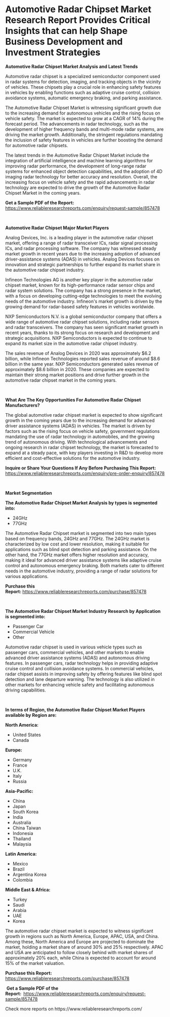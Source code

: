 <p><h1>Automotive Radar Chipset Market Research Report Provides Critical Insights that can help Shape Business Development and Investment Strategies</h1></p><p><strong>Automotive Radar Chipset Market Analysis and Latest Trends</strong></p>
<p><p>Automotive radar chipset is a specialized semiconductor component used in radar systems for detection, imaging, and tracking objects in the vicinity of vehicles. These chipsets play a crucial role in enhancing safety features in vehicles by enabling functions such as adaptive cruise control, collision avoidance systems, automatic emergency braking, and parking assistance.</p><p>The Automotive Radar Chipset Market is witnessing significant growth due to the increasing demand for autonomous vehicles and the rising focus on vehicle safety. The market is expected to grow at a CAGR of 14% during the forecast period. The advancements in radar technology, such as the development of higher frequency bands and multi-mode radar systems, are driving the market growth. Additionally, the stringent regulations mandating the inclusion of safety features in vehicles are further boosting the demand for automotive radar chipsets.</p><p>The latest trends in the Automotive Radar Chipset Market include the integration of artificial intelligence and machine learning algorithms for improving radar performance, the development of long-range radar systems for enhanced object detection capabilities, and the adoption of 4D imaging radar technology for better accuracy and resolution. Overall, the increasing focus on vehicle safety and the rapid advancements in radar technology are expected to drive the growth of the Automotive Radar Chipset Market in the coming years.</p></p>
<p><strong>Get a Sample PDF of the Report:&nbsp;</strong> <a href="https://www.reliableresearchreports.com/enquiry/request-sample/857478">https://www.reliableresearchreports.com/enquiry/request-sample/857478</a></p>
<p>&nbsp;</p>
<p><strong>Automotive Radar Chipset Major Market Players</strong></p>
<p><p>Analog Devices, Inc. is a leading player in the automotive radar chipset market, offering a range of radar transceiver ICs, radar signal processing ICs, and radar processing software. The company has witnessed steady market growth in recent years due to the increasing adoption of advanced driver-assistance systems (ADAS) in vehicles. Analog Devices focuses on innovation and strategic partnerships to further expand its market share in the automotive radar chipset industry.</p><p>Infineon Technologies AG is another key player in the automotive radar chipset market, known for its high-performance radar sensor chips and radar system solutions. The company has a strong presence in the market, with a focus on developing cutting-edge technologies to meet the evolving needs of the automotive industry. Infineon's market growth is driven by the growing demand for radar-based safety features in vehicles worldwide.</p><p>NXP Semiconductors N.V. is a global semiconductor company that offers a wide range of automotive radar chipset solutions, including radar sensors and radar transceivers. The company has seen significant market growth in recent years, thanks to its strong focus on research and development and strategic acquisitions. NXP Semiconductors is expected to continue to expand its market size in the automotive radar chipset industry.</p><p>The sales revenue of Analog Devices in 2020 was approximately $6.2 billion, while Infineon Technologies reported sales revenue of around $8.6 billion in the same year. NXP Semiconductors generated sales revenue of approximately $8.6 billion in 2020. These companies are expected to maintain their strong market positions and drive further growth in the automotive radar chipset market in the coming years.</p></p>
<p>&nbsp;</p>
<p><strong>What Are The Key Opportunities For Automotive Radar Chipset Manufacturers?</strong></p>
<p><p>The global automotive radar chipset market is expected to show significant growth in the coming years due to the increasing demand for advanced driver assistance systems (ADAS) in vehicles. The market is driven by factors such as the rising focus on vehicle safety, government regulations mandating the use of radar technology in automobiles, and the growing trend of autonomous driving. With technological advancements and ongoing research in radar chipset technology, the market is forecasted to expand at a steady pace, with key players investing in R&D to develop more efficient and cost-effective solutions for the automotive industry.</p></p>
<p><strong>Inquire or Share Your Questions If Any Before Purchasing This Report:</strong> <a href="https://www.reliableresearchreports.com/enquiry/pre-order-enquiry/857478">https://www.reliableresearchreports.com/enquiry/pre-order-enquiry/857478</a></p>
<p>&nbsp;</p>
<p><strong>Market Segmentation</strong></p>
<p><strong>The Automotive Radar Chipset Market Analysis by types is segmented into:</strong></p>
<p><ul><li>24GHz</li><li>77GHz</li></ul></p>
<p><p>The Automotive Radar Chipset market is segmented into two main types based on frequency bands, 24GHz and 77GHz. The 24GHz market is characterized by low cost and lower resolution, making it suitable for applications such as blind spot detection and parking assistance. On the other hand, the 77GHz market offers higher resolution and accuracy, making it ideal for advanced driver assistance systems like adaptive cruise control and autonomous emergency braking. Both markets cater to different needs in the automotive industry, providing a range of radar solutions for various applications.</p></p>
<p><strong>Purchase this Report:&nbsp;</strong><a href="https://www.reliableresearchreports.com/purchase/857478">https://www.reliableresearchreports.com/purchase/857478</a></p>
<p>&nbsp;</p>
<p><strong>The Automotive Radar Chipset Market Industry Research by Application is segmented into:</strong></p>
<p><ul><li>Passenger Car</li><li>Commercial Vehicle</li><li>Other</li></ul></p>
<p><p>Automotive radar chipset is used in various vehicle types such as passenger cars, commercial vehicles, and other markets to enable advanced driver assistance systems (ADAS) and autonomous driving features. In passenger cars, radar technology helps in providing adaptive cruise control and collision avoidance systems. In commercial vehicles, radar chipset assists in improving safety by offering features like blind spot detection and lane departure warning. The technology is also utilized in other markets for enhancing vehicle safety and facilitating autonomous driving capabilities.</p></p>
<p>&nbsp;</p>
<p><strong>In terms of Region, the Automotive Radar Chipset Market Players available by Region are:</strong></p>
<p>
    <p> <strong> North America: </strong>
        <ul>
            <li>United States</li>
            <li>Canada</li>
        </ul>
        </p> 
    <p> <strong> Europe: </strong>
        <ul>
            <li>Germany</li>
            <li>France</li>
            <li>U.K.</li>
            <li>Italy</li>
            <li>Russia</li>
        </ul>
        </p> 
    <p> <strong> Asia-Pacific: </strong>
        <ul>
            <li>China</li>
            <li>Japan</li>
            <li>South Korea</li>
            <li>India</li>
            <li>Australia</li>
            <li>China Taiwan</li>
            <li>Indonesia</li>
            <li>Thailand</li>
            <li>Malaysia</li>
        </ul>
        </p> 
    <p> <strong> Latin America: </strong>
        <ul>
            <li>Mexico</li>
            <li>Brazil</li>
            <li>Argentina Korea</li>
            <li>Colombia</li>
        </ul>
        </p> 
    <p> <strong> Middle East & Africa: </strong>
        <ul>
            <li>Turkey</li>
            <li>Saudi</li>
            <li>Arabia</li>
            <li>UAE</li>
            <li>Korea</li>
        </ul>
    </p>
    </p>
<p><p>The automotive radar chipset market is expected to witness significant growth in regions such as North America, Europe, APAC, USA, and China. Among these, North America and Europe are projected to dominate the market, holding a market share of around 30% and 25% respectively. APAC and USA are anticipated to follow closely behind with market shares of approximately 20% each, while China is expected to account for around 15% of the market valuation.</p></p>
<p><strong>Purchase this Report: </strong><a href="https://www.reliableresearchreports.com/purchase/857478">https://www.reliableresearchreports.com/purchase/857478</a></p>
<p>&nbsp;<strong>Get a Sample PDF of the Report:&nbsp;&nbsp;</strong><a href="https://www.reliableresearchreports.com/enquiry/request-sample/857478">https://www.reliableresearchreports.com/enquiry/request-sample/857478</a></p>
<p><strong></strong></p>
<p>Check more reports on https://www.reliableresearchreports.com/</p>